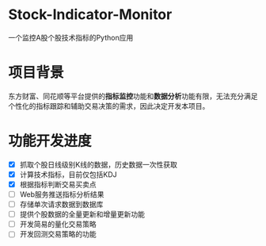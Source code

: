 # Stock-Indicator-Monitor

一个监控A股个股技术指标的Python应用

# 项目背景
东方财富、同花顺等平台提供的**指标监控**功能和**数据分析**功能有限，无法充分满足个性化的指标跟踪和辅助交易决策的需求，因此决定开发本项目。

# 功能开发进度
- [x] 抓取个股日线级别K线的数据，历史数据一次性获取
- [x] 计算技术指标，目前仅包括KDJ
- [x] 根据指标判断交易买卖点
- [ ] Web服务推送指标分析结果 
- [ ] 存储单次请求数据到数据库
- [ ] 提供个股数据的全量更新和增量更新功能
- [ ] 开发简易的量化交易策略
- [ ] 开发回测交易策略的功能
